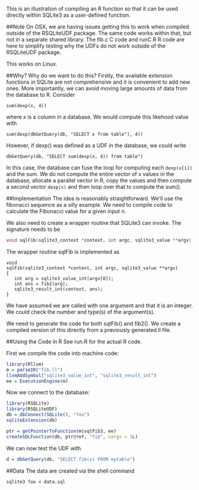 This is an illustration of compiling an R function so that it can be used directly within
SQLite3 as a user-defined function.

##Note
On OSX, we are having issues getting this to work when compiled outside of the RSQLiteUDF package.
The same code works within that, but not in a separate shared library.
The fib.c C code and runC.R R code are here to simplify testing why the UDFs do not work outside
of the RSQLiteUDF package.

This works on Linux.

##Why?
Why do we want to do this? Firstly, the available extension functions in SQLite 
are not comprehensive and it is convenient to add new ones.
More importantly, we can avoid moving large amounts of data from the database to R.
Consider 
```
sum(dexp(x, 4))
```
where x is a column in a database.
We would compute this likehood value with
``` 
sum(dexp(dbGetQuery(db, "SELECT x from table"), 4))
```
However, if dexp() was defined as a UDF in the database, we could write
```
dbGetQuery(db, "SELECT sum(dexp(x, 4)) from table")
```
In this case, the database can fuse the loop for computing each `dexp(x[i])` and the sum.
We do not compute the entire vector of x values in the database, allocate a parallel vector
in R, copy the values and then compute a second vector `dexp(x)` and then loop over that 
to compute the sum().


##Implementation
The idea is reasonably straightforward. We'll use the fibonacci sequence as a silly example.
We need to compile code to calculate the Fibonacci value for a given input n.

We also need to create a wrapper routine that SQLite3 can invoke. 
The signature needs to be
```c
void sqlFib(sqlite3_context *context, int argc, sqlite3_value **argv)
```
The wrapper routine sqlFib is implemented as
```
void
sqlFib(sqlite3_context *context, int argc, sqlite3_value **argv)
{
   int arg = sqlite3_value_int(argv[0]);
   int ans = fib2(arg);
   sqlite3_result_int(context, ans);
}
```
We have assumed we are called with one argument and that it is an integer.
We could check the number and type(s) of the argument(s).

We need to generate the code for both sqlFib() and fib2().
We create a compiled version of this directly from a previously generated ll file.

##Using the Code in R
See run.R for the actual R code.

First we compile the code into machine code:
```r
library(Rllvm)
m = parseIR("fib.ll")
llvmAddSymbol("sqlite3_value_int", "sqlite3_result_int")
ee = ExecutionEngine(m)
```

Now we connect to the database:
```r
library(RSQLite)
library(RSQLiteUDF)
db = dbConnect(SQLite(), "foo")
sqliteExtension(db) 
```

```r
ptr = getPointerToFunction(m$sqlFib3, ee)
createSQLFunction(db, ptr@ref, "fib", nargs = 1L)
```

We can now test the UDF with 
```r
d = dbGetQuery(db, "SELECT fib(x) FROM mytable")
```

##Data
The data are created via the shell command
```
sqlite3 foo < data.sql
```

